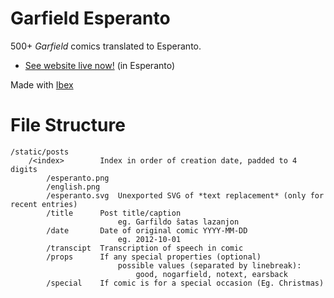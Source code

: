 # Garfield Esperanto

500+ *Garfield* comics translated to Esperanto.

-   [See website live now!](https://darccyy.github.io/garfeo) (in Esperanto)

Made with [Ibex](https://github.com/darccyy/ibex)

# File Structure

```
/static/posts
    /<index>        Index in order of creation date, padded to 4 digits
        /esperanto.png
        /english.png
        /esperanto.svg  Unexported SVG of *text replacement* (only for recent entries)
        /title      Post title/caption
                        eg. Garfildo ŝatas lazanjon
        /date       Date of original comic YYYY-MM-DD
                        eg. 2012-10-01
        /transcipt  Transcription of speech in comic
        /props      If any special properties (optional)
                        possible values (separated by linebreak):
                            good, nogarfield, notext, earsback
        /special    If comic is for a special occasion (Eg. Christmas)
```

